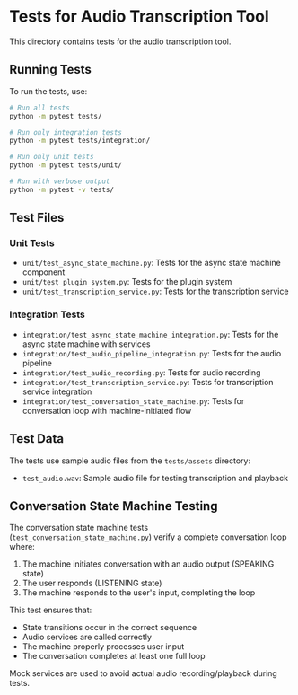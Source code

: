 # Tests for Audio Transcription Tool

This directory contains tests for the audio transcription tool.

## Running Tests

To run the tests, use:

```bash
# Run all tests
python -m pytest tests/

# Run only integration tests
python -m pytest tests/integration/

# Run only unit tests
python -m pytest tests/unit/

# Run with verbose output
python -m pytest -v tests/
```

## Test Files

### Unit Tests
- `unit/test_async_state_machine.py`: Tests for the async state machine component
- `unit/test_plugin_system.py`: Tests for the plugin system
- `unit/test_transcription_service.py`: Tests for the transcription service

### Integration Tests
- `integration/test_async_state_machine_integration.py`: Tests for the async state machine with services
- `integration/test_audio_pipeline_integration.py`: Tests for the audio pipeline
- `integration/test_audio_recording.py`: Tests for audio recording
- `integration/test_transcription_service.py`: Tests for transcription service integration
- `integration/test_conversation_state_machine.py`: Tests for conversation loop with machine-initiated flow

## Test Data

The tests use sample audio files from the `tests/assets` directory:
- `test_audio.wav`: Sample audio file for testing transcription and playback

## Conversation State Machine Testing

The conversation state machine tests (`test_conversation_state_machine.py`) verify a complete conversation loop where:

1. The machine initiates conversation with an audio output (SPEAKING state)
2. The user responds (LISTENING state)
3. The machine responds to the user's input, completing the loop

This test ensures that:
- State transitions occur in the correct sequence
- Audio services are called correctly
- The machine properly processes user input
- The conversation completes at least one full loop

Mock services are used to avoid actual audio recording/playback during tests.
